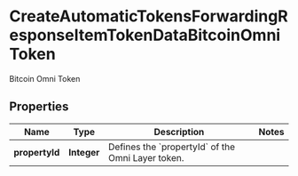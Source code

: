 

# CreateAutomaticTokensForwardingResponseItemTokenDataBitcoinOmniToken

Bitcoin Omni Token

## Properties

Name | Type | Description | Notes
------------ | ------------- | ------------- | -------------
**propertyId** | **Integer** | Defines the &#x60;propertyId&#x60; of the Omni Layer token. | 



